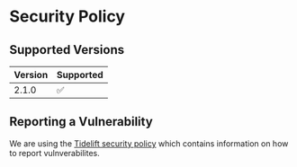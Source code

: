 # Security Policy

## Supported Versions

| Version | Supported          |
| ------- | ------------------ |
| 2.1.0   | :white_check_mark: |


## Reporting a Vulnerability

We are using the [Tidelift security policy](https://tidelift.com/docs/security) which contains information on how to report vulnverabilites.
